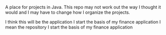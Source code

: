 A place for projects in Java.
This repo may not work out the way I thought it would and I may have to change how I organize the projects.


I think this will be the application I start the basis of my finance application I mean the repository I start the basis of my finance application